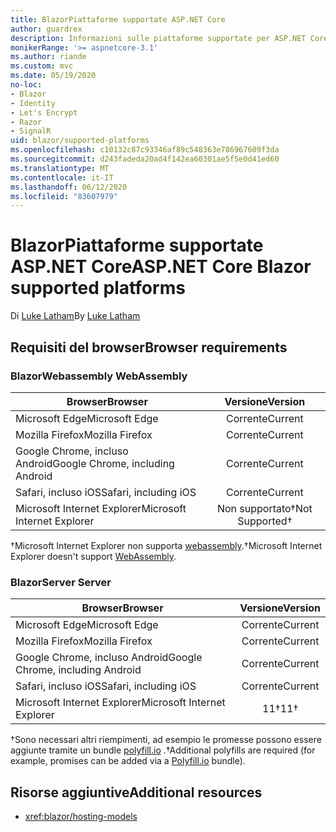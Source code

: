 ```yaml
---
title: BlazorPiattaforme supportate ASP.NET Core
author: guardrex
description: Informazioni sulle piattaforme supportate per ASP.NET Core Blazor .
monikerRange: '>= aspnetcore-3.1'
ms.author: riande
ms.custom: mvc
ms.date: 05/19/2020
no-loc:
- Blazor
- Identity
- Let's Encrypt
- Razor
- SignalR
uid: blazor/supported-platforms
ms.openlocfilehash: c10132c87c93346af89c548363e786967609f3da
ms.sourcegitcommit: d243fadeda20ad4f142ea60301ae5f5e0d41ed60
ms.translationtype: MT
ms.contentlocale: it-IT
ms.lasthandoff: 06/12/2020
ms.locfileid: "83607979"
---
```

# <a name="aspnet-core-blazor-supported-platforms"></a><span data-ttu-id="adfdb-103">BlazorPiattaforme supportate ASP.NET Core</span><span class="sxs-lookup"><span data-stu-id="adfdb-103">ASP.NET Core Blazor supported platforms</span></span>

<span data-ttu-id="adfdb-104">Di [Luke Latham](https://github.com/guardrex)</span><span class="sxs-lookup"><span data-stu-id="adfdb-104">By [Luke Latham](https://github.com/guardrex)</span></span>

## <a name="browser-requirements"></a><span data-ttu-id="adfdb-105">Requisiti del browser</span><span class="sxs-lookup"><span data-stu-id="adfdb-105">Browser requirements</span></span>

### <a name="blazor-webassembly"></a>Blazor<span data-ttu-id="adfdb-106">Webassembly</span><span class="sxs-lookup"><span data-stu-id="adfdb-106"> WebAssembly</span></span>

| <span data-ttu-id="adfdb-107">Browser</span><span class="sxs-lookup"><span data-stu-id="adfdb-107">Browser</span></span>                          | <span data-ttu-id="adfdb-108">Versione</span><span class="sxs-lookup"><span data-stu-id="adfdb-108">Version</span></span>               |
| -------------------------------- | :-------------------: |
| <span data-ttu-id="adfdb-109">Microsoft Edge</span><span class="sxs-lookup"><span data-stu-id="adfdb-109">Microsoft Edge</span></span>                   | <span data-ttu-id="adfdb-110">Corrente</span><span class="sxs-lookup"><span data-stu-id="adfdb-110">Current</span></span>               |
| <span data-ttu-id="adfdb-111">Mozilla Firefox</span><span class="sxs-lookup"><span data-stu-id="adfdb-111">Mozilla Firefox</span></span>                  | <span data-ttu-id="adfdb-112">Corrente</span><span class="sxs-lookup"><span data-stu-id="adfdb-112">Current</span></span>               |
| <span data-ttu-id="adfdb-113">Google Chrome, incluso Android</span><span class="sxs-lookup"><span data-stu-id="adfdb-113">Google Chrome, including Android</span></span> | <span data-ttu-id="adfdb-114">Corrente</span><span class="sxs-lookup"><span data-stu-id="adfdb-114">Current</span></span>               |
| <span data-ttu-id="adfdb-115">Safari, incluso iOS</span><span class="sxs-lookup"><span data-stu-id="adfdb-115">Safari, including iOS</span></span>            | <span data-ttu-id="adfdb-116">Corrente</span><span class="sxs-lookup"><span data-stu-id="adfdb-116">Current</span></span>               |
| <span data-ttu-id="adfdb-117">Microsoft Internet Explorer</span><span class="sxs-lookup"><span data-stu-id="adfdb-117">Microsoft Internet Explorer</span></span>      | <span data-ttu-id="adfdb-118">Non supportato&dagger;</span><span class="sxs-lookup"><span data-stu-id="adfdb-118">Not Supported&dagger;</span></span> |

<span data-ttu-id="adfdb-119">&dagger;Microsoft Internet Explorer non supporta [webassembly](https://webassembly.org).</span><span class="sxs-lookup"><span data-stu-id="adfdb-119">&dagger;Microsoft Internet Explorer doesn't support [WebAssembly](https://webassembly.org).</span></span>

### <a name="blazor-server"></a>Blazor<span data-ttu-id="adfdb-120">Server</span><span class="sxs-lookup"><span data-stu-id="adfdb-120"> Server</span></span>

| <span data-ttu-id="adfdb-121">Browser</span><span class="sxs-lookup"><span data-stu-id="adfdb-121">Browser</span></span>                          | <span data-ttu-id="adfdb-122">Versione</span><span class="sxs-lookup"><span data-stu-id="adfdb-122">Version</span></span>    |
| -------------------------------- | :--------: |
| <span data-ttu-id="adfdb-123">Microsoft Edge</span><span class="sxs-lookup"><span data-stu-id="adfdb-123">Microsoft Edge</span></span>                   | <span data-ttu-id="adfdb-124">Corrente</span><span class="sxs-lookup"><span data-stu-id="adfdb-124">Current</span></span>    |
| <span data-ttu-id="adfdb-125">Mozilla Firefox</span><span class="sxs-lookup"><span data-stu-id="adfdb-125">Mozilla Firefox</span></span>                  | <span data-ttu-id="adfdb-126">Corrente</span><span class="sxs-lookup"><span data-stu-id="adfdb-126">Current</span></span>    |
| <span data-ttu-id="adfdb-127">Google Chrome, incluso Android</span><span class="sxs-lookup"><span data-stu-id="adfdb-127">Google Chrome, including Android</span></span> | <span data-ttu-id="adfdb-128">Corrente</span><span class="sxs-lookup"><span data-stu-id="adfdb-128">Current</span></span>    |
| <span data-ttu-id="adfdb-129">Safari, incluso iOS</span><span class="sxs-lookup"><span data-stu-id="adfdb-129">Safari, including iOS</span></span>            | <span data-ttu-id="adfdb-130">Corrente</span><span class="sxs-lookup"><span data-stu-id="adfdb-130">Current</span></span>    |
| <span data-ttu-id="adfdb-131">Microsoft Internet Explorer</span><span class="sxs-lookup"><span data-stu-id="adfdb-131">Microsoft Internet Explorer</span></span>      | <span data-ttu-id="adfdb-132">11&dagger;</span><span class="sxs-lookup"><span data-stu-id="adfdb-132">11&dagger;</span></span> |

<span data-ttu-id="adfdb-133">&dagger;Sono necessari altri riempimenti, ad esempio le promesse possono essere aggiunte tramite un bundle [polyfill.io](https://polyfill.io/v3/) .</span><span class="sxs-lookup"><span data-stu-id="adfdb-133">&dagger;Additional polyfills are required (for example, promises can be added via a [Polyfill.io](https://polyfill.io/v3/) bundle).</span></span>

## <a name="additional-resources"></a><span data-ttu-id="adfdb-134">Risorse aggiuntive</span><span class="sxs-lookup"><span data-stu-id="adfdb-134">Additional resources</span></span>

* <xref:blazor/hosting-models>
